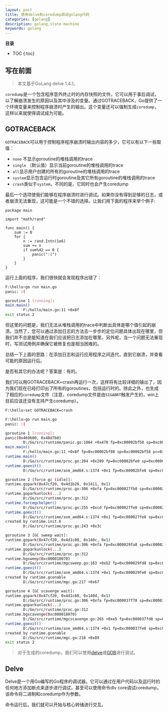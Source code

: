 ```yaml
---
layout: post 
title: 使用delve和coredump调试golang代码
categories: [golang]
description: golang,state-machine
keywords: golang
---
```



**目录**

* TOC
{:toc}


## 写在前面

> 本文基于GoLang delve 1.4.1。

`coredump`是一个包含程序意外终止时的内存快照的文件。它可以用于事后调试，以了解崩溃发生的原因以及其中涉及的变量。通过GOTRACEBACK，Go提供了一个环境变量来控制程序崩溃时产生的输出。这个变量还可以强制生成`coredump`，这样以来就使得调试成为可能。

## GOTRACEBACK

`GOTRACEBACK`可以用于控制程序程序崩溃时输出内容的多少，它可以有以下一些取值：

- `none` 不显示goroutine的堆栈调用的trace
- `single` （默认值）显示当前goroutine的堆栈调用的trace
- `all`显示用户创建的所有的goroutine的堆栈调用的trace
- `system`显示包含运行时goroutine及其它所有goroutine的堆栈调用的trace
- `crash`类似于`system`，不同的是，它同时也会产生coredump

最后一个选项使我们能够在程序崩溃时进行调试。如果你没有得到足够的日志，或者崩溃无法重现，这可能是一个不错的选择。让我们用下面的程序来举个例子:

```golang
package main

import "math/rand"

func main() {
	sum := 0
	for {
		n := rand.Intn(1e6)
		sum += n
		if sum%42 == 0 {
			panic(":(")
		}
	}
}
```

运行上面的程序，我们很快就会发现程序出错了：

```bash
F:\hello>go run main.go
panic: :(

goroutine 1 [running]:
main.main()
        F:/hello/main.go:11 +0x8f
exit status 2
```

但这里的问题是，我们无法从堆栈调用的trace中判断出具体是哪个值引起的崩溃。当然了，您可以通过添加日志的方法去一步步的定位问题具体出现在哪里，但我们并不总是能知道在我们应该把日志添加在哪里。另外呢，当一个问题无法重现时，写测试用例并确保它被修复也是相当困难的。

总结一下上面的思路：在添加日志和运行应用程序之间迭代，直到它崩溃，并查看可能的原因运行后。

是否有其它的办法呢？答案是：有的。

我们可以用GOTRACEBACK=crash再运行一次，这样将有比较详细的输出了，因为我们现在已经打印出了所有的goroutines，包括运行时的。除此之外，也生成了相应的`coredump`文件（注意，coredump文件是由`SIGABRT`触发产生的，win上目前应该还没有支持产生coredump）。

```bash
F:\hello>set GOTRACEBACK=crash

F:\hello>go run main.go
panic: :(

goroutine 1 [running]:
panic(0x469600, 0x48d7b0)
        D:/Go/src/runtime/panic.go:1064 +0x470 fp=0xc00002bf58 sp=0xc00002bea0 pc=0x42fd90
main.main()
        F:/hello/main.go:11 +0x8f fp=0xc00002bf88 sp=0xc00002bf58 pc=0x461d8f
runtime.main()
        D:/Go/src/runtime/proc.go:204 +0x209 fp=0xc00002bfe0 sp=0xc00002bf88 pc=0x432929
runtime.goexit()
        D:/Go/src/runtime/asm_amd64.s:1374 +0x1 fp=0xc00002bfe8 sp=0xc00002bfe0 pc=0x45abc1

goroutine 2 [force gc (idle)]:
runtime.gopark(0x47cf20, 0x4d1b20, 0x1411, 0x1)
        D:/Go/src/runtime/proc.go:306 +0xfa fp=0xc000027fb0 sp=0xc000027f90 pc=0x432cfa
runtime.goparkunlock(...)
        D:/Go/src/runtime/proc.go:312
runtime.forcegchelper()
        D:/Go/src/runtime/proc.go:255 +0xcd fp=0xc000027fe0 sp=0xc000027fb0 pc=0x432b8d
runtime.goexit()
        D:/Go/src/runtime/asm_amd64.s:1374 +0x1 fp=0xc000027fe8 sp=0xc000027fe0 pc=0x45abc1
created by runtime.init.6
        D:/Go/src/runtime/proc.go:243 +0x3c

goroutine 3 [GC sweep wait]:
runtime.gopark(0x47cf20, 0x4d1c00, 0x140c, 0x1)
        D:/Go/src/runtime/proc.go:306 +0xfa fp=0xc000029fa8 sp=0xc000029f88 pc=0x432cfa
runtime.goparkunlock(...)
        D:/Go/src/runtime/proc.go:312
runtime.bgsweep(0xc000018070)
        D:/Go/src/runtime/mgcsweep.go:163 +0xb2 fp=0xc000029fd8 sp=0xc000029fa8 pc=0x41e132
runtime.goexit()
        D:/Go/src/runtime/asm_amd64.s:1374 +0x1 fp=0xc000029fe0 sp=0xc000029fd8 pc=0x45abc1
created by runtime.gcenable
        D:/Go/src/runtime/mgc.go:217 +0x67

goroutine 4 [GC scavenge wait]:
runtime.gopark(0x47cf20, 0x4d1c60, 0x140d, 0x1)
        D:/Go/src/runtime/proc.go:306 +0xfa fp=0xc000037f78 sp=0xc000037f58 pc=0x432cfa
runtime.goparkunlock(...)
        D:/Go/src/runtime/proc.go:312
runtime.bgscavenge(0xc000018070)
        D:/Go/src/runtime/mgcscavenge.go:265 +0xe5 fp=0xc000037fd8 sp=0xc000037f78 pc=0x41c105
runtime.goexit()
        D:/Go/src/runtime/asm_amd64.s:1374 +0x1 fp=0xc000037fe0 sp=0xc000037fd8 pc=0x45abc1
created by runtime.gcenable
        D:/Go/src/runtime/mgc.go:218 +0x89
exit status 2
```

> 对于生成的coredump，我们可以使用[delve](https://github.com/go-delve/delve)或[GDB](https://www.gnu.org/software/gdb/)进行调试。

## Delve

Delve是一个用Go编写的Go程序的调试器。它可以通过在用户代码以及运行时的任何地方添加断点来逐步进行调试，甚至可以使用命令dlv core调试coredump，该命令将二进制和coredump作为参数。

命令运行后，我们就可以开始与核心转储进行交互。

